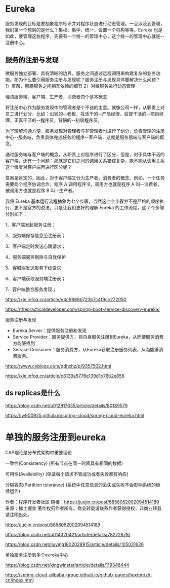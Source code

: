 # Eureka

服务发现的目标是要抽象程序标识并对程序状态进行动态管理。一旦涉及到管理，我们第一个想到的是什么？集权、集中、统一，设置一个机构等等。Eureka 也是如此，要管理这些程序，先要有一个统一的管理中心，这个统一的管理中心就是--注册中心。

## 服务的注册与发现

微服务独立部署、具有清晰的边界，服务之间通过远程调用来构建复杂的业务功能。那为什么要引用服务注册与发现呢？服务注册与发现具体要解决什么问题？
1）屏蔽，解耦服务之间相互依赖的细节
2）对微服务进行动态管理


理清服务端、客户端、生产者，消费者四个基本概念



将注册中心作为服务发现中的管理者是个不错的主意。就像公司一样，从职责上对员工进行划分，比如：出钱的--老板，找活干的--产品经理，监督干活的--项目经理，正真干活的--程序员，背锅的--初级程序员。



为了理解沟通方便，服务发现对管理者与非管理者也进行了划分，负责管理的注册中心--服务端，负责具体完成任务的程序--客户端，这就是服务器端与客户端的概念。



通过服务端与客户端的概念，从职责上对程序进行了区分，但是，对于具体干活的客户端，还有一个问题：那就是它们之间的调用关系错综复杂，能不能从调用关系这个维度对客户端再进行区分呢？



答案是肯定的，因此，对于客户端又分为生产者，消费者的概念。例如，一个任务需要两个程序协调合作，程序 A 调用程序 B，调用方也就是程序 A 叫--消费者，被调用方也就是程序 B 叫--生产者。


我将 Eureka 基本运行流程抽象为七个步骤，当然这七个步骤并不是严格的顺序执行，更不是官方的说法，只是让我们更好的理解 Eureka 的工作流程，这 7 个步骤分别如下：

1、客户端发起服务注册；

2、服务端保存信息至注册表；

3、客户端定时发送心跳请求；

4、服务端服务剔除与自我保护

5、客服端发送服务下线请求

6、客户端获取服务端注册表；

7、客户端整合服务发现；


https://xie.infoq.cn/article/e4c9866b723b7c4f9cc272050

https://thepracticaldeveloper.com/spring-boot-service-discovery-eureka/

服务注册与发现

- Eureka Server：提供服务注册和发现
- Service Provider：服务提供方，将自身服务注册到Eureka，从而使服务消费方能够找到
- Service Consumer：服务消费方，从Eureka获取注册服务列表，从而能够消费服务。

https://www.cnblogs.com/qdhxhz/p/9357502.html


https://xie.infoq.cn/article/c6139a5776e139d1b76b2e856


## ds replicas是什么

https://blog.csdn.net/u012817635/article/details/80189579

https://lw900925.github.io/spring-cloud/spring-cloud-eureka.html


# 单独的服务注册到eureka

CAP理论是分布式架构中重要理论


一致性(Consistency) (所有节点在同一时间具有相同的数据)


可用性(Availability) (保证每个请求不管成功或者失败都有响应)


分隔容忍(Partition tolerance) (系统中任意信息的丢失或失败不会影响系统的继续运作)

作者：程序开发者社区
链接：https://juejin.cn/post/6858052002094514189
来源：稀土掘金
著作权归作者所有。商业转载请联系作者获得授权，非商业转载请注明出处。

https://juejin.cn/post/6858052002094514189


https://blog.csdn.net/u014320421/article/details/78272678/

https://blog.csdn.net/liuying1802028915/article/details/105031626


单独服务注册到多个eureka中心

https://blog.csdn.net/kingwinstar/article/details/119348444

https://spring-cloud-alibaba-group.github.io/github-pages/hoxton/zh-cn/index.html
